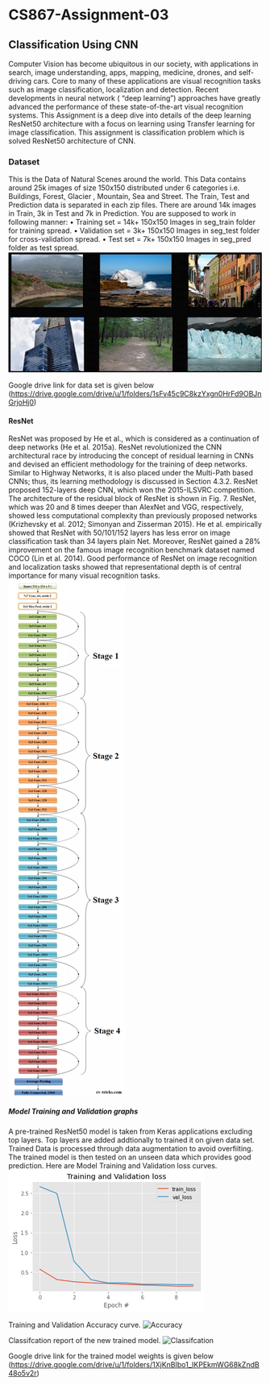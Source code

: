 # CS867-Assignment-03
##  Classification Using CNN
Computer Vision has become ubiquitous in our society, with applications in search, image understanding, apps, mapping, medicine, drones, and self-driving cars. Core to many of these applications are visual recognition tasks such as image classification, localization and detection. Recent developments in neural network ( “deep learning”) approaches have greatly advanced the performance of these state-of-the-art visual recognition systems. This Assignment is a deep dive into details of the deep learning ResNet50 architecture with a focus on learning using Transfer learning for image classification.
This assignment is classification problem which is solved ResNet50 architecture of CNN.
### Dataset
This is the Data of Natural Scenes around the world.
This Data contains around 25k images of size 150x150 distributed under 6 categories
i.e. Buildings, Forest, Glacier , Mountain, Sea and Street.
The Train, Test and Prediction data is separated in each zip files. There are around 14k images in
Train, 3k in Test and 7k in Prediction.
You are supposed to work in following manner:
• Training set = 14k+ 150x150 Images in seg_train folder for training spread.
• Validation set = 3k+ 150x150 Images in seg_test folder for cross-validation spread.
• Test set = 7k+ 150x150 Images in seg_pred folder as test spread.
![Data](Images/Dataset.JPG)

Google drive link for data set is given below
(https://drive.google.com/drive/u/1/folders/1sFv45c9C8kzYxgn0HrFd9OBJnGrjoHj0)

#### ResNet
ResNet was proposed by He et al., which is considered as a continuation of deep networks (He et al. 2015a). ResNet revolutionized the CNN architectural race by introducing the concept of residual learning in CNNs and devised an efficient methodology for the training of deep networks. Similar to Highway Networks, it is also placed under the Multi-Path based CNNs; thus, its learning methodology is discussed in Section 4.3.2. ResNet proposed 152-layers deep CNN, which won the 2015-ILSVRC competition. The architecture of the residual block of ResNet is shown in Fig. 7. ResNet, which was 20 and 8 times deeper than AlexNet and VGG, respectively, showed less computational complexity than previously proposed networks (Krizhevsky et al. 2012; Simonyan and Zisserman 2015). He et al. empirically showed that ResNet with 50/101/152 layers has less error on image classification task than 34 layers plain Net. Moreover, ResNet gained a 28% improvement on the famous image recognition benchmark dataset named COCO (Lin et al. 2014). Good performance of ResNet on image recognition and localization tasks showed that representational depth is of central importance for many visual recognition tasks.
![architechure](Images/ResNet.png)

##### Model Training and Validation graphs
A pre-trained ResNet50 model is taken from Keras applications excluding top layers. Top layers are added addtionally to trained it on given data set. Trained Data is processed through data augmentation to avoid overfiiting. The trained model is then tested on an unseen data which provides good prediction. Here are Model Training and Validation loss curves.
![loss](Images/loss.png)

Training and Validation Accuracy curve.
![Accuracy](Images/Accurcay.png)

Classifcation report of the new trained model.
![Classifcation](Images/Classifcation.JPG)

Google drive link for the trained model weights is given below
(https://drive.google.com/drive/u/1/folders/1XjKnBIbo1_IKPEkmWG68kZndB48o5v2r)
